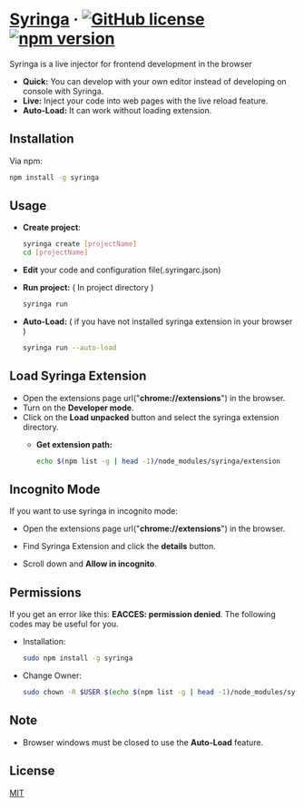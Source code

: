 # [Syringa](https://www.npmjs.com/package/syringa) &middot; [![GitHub license](https://img.shields.io/badge/license-MIT-blue.svg)](https://github.com/bug3/syringa/blob/master/LICENSE) [![npm version](https://img.shields.io/npm/v/react.svg?style=flat)](https://www.npmjs.com/package/syringa)

Syringa is a live injector for frontend development in the browser

* **Quick:** You can develop with your own editor instead of developing on console with Syringa.
* **Live:** Inject your code into web pages with the live reload feature.
* **Auto-Load:** It can work without loading extension.

## Installation

Via npm:

```bash
npm install -g syringa
```

## Usage

-   **Create project**:

    ```bash
    syringa create [projectName]
    cd [projectName]
    ```

- **Edit** your code and configuration file(.syringarc.json)

-   **Run project:** ( In project directory )

    ```bash
    syringa run
    ```

-   **Auto-Load:** ( if you have not installed syringa extension in your browser )

    ```bash
    syringa run --auto-load
    ```

## Load Syringa Extension

- Open the extensions page url("**chrome://extensions**") in the browser.
- Turn on the **Developer mode**.
- Click on the **Load unpacked** button and select the syringa extension directory.
    -   **Get extension path:**

        ```bash
        echo $(npm list -g | head -1)/node_modules/syringa/extension
        ```

## Incognito Mode

If you want to use syringa in incognito mode:

* Open the extensions page url("**chrome://extensions**") in the browser.

* Find Syringa Extension and click the **details** button.

* Scroll down and **Allow in incognito**.

## Permissions

If you get an error like this: **EACCES: permission denied**. The following codes may be useful for you.

-   Installation:

    ```bash
    sudo npm install -g syringa
    ```

-   Change Owner:

    ```bash
    sudo chown -R $USER $(echo $(npm list -g | head -1)/node_modules/syringa)
    ```

## Note

* Browser windows must be closed to use the **Auto-Load** feature.

## License

[MIT](https://choosealicense.com/licenses/mit/)

